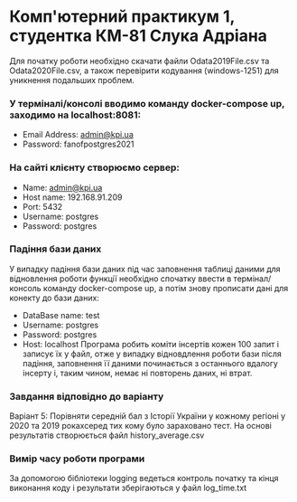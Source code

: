 # Комп'ютерний практикум 1, студентка КМ-81 Слука Адріана
Для початку роботи необхідно скачати файли Odata2019File.csv та Odata2020File.csv, а також перевірити кодування (windows-1251) для уникнення подальших проблем.
### У терміналі/консолі вводимо команду docker-compose up, заходимо на localhost:8081:
  * Email Address: admin@kpi.ua
  * Password: fanofpostgres2021
### На сайті клієнту створюємо сервер:
  * Name: admin@kpi.ua
  * Host name: 192.168.91.209
  * Port: 5432
  * Username: postgres
  * Password: postgres
### Падіння бази даних
У випадку падіння бази даних під час заповнення таблиці даними для відновлення роботи функції необхідно спочатку ввести в термінал/консоль команду docker-compose up, а потім знову прописати дані для конекту до бази даних:
  * DataBase name: test
  * Username: postgres
  * Password: postgres
  * Host: localhost
Програма робить коміти інсертів кожен 100 запит і записує їх у файл, отже у випадку відновдлення роботи бази після падіння, заповнення її даними починається з останнього вдалогу інсерту і, таким чином, немає ні повторень даних, ні втрат.
### Завдання відповідно до варіанту
Варіант 5: Порівняти середній бал з Історії України у кожному регіоні у 2020 та 2019 рокахсеред тих кому було зараховано тест. На основі результатів створюється файл history_average.csv
### Вимір часу роботи програми
За допомогою бібліотеки logging ведеться контроль початку та кінця виконання коду і результати зберігаються у файл log_time.txt
